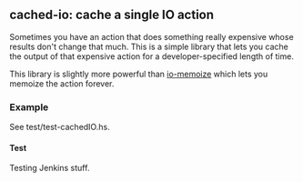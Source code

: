 ## cached-io: cache a single IO action

Sometimes you have an action that does something really expensive
whose results don't change that much. This is a simple library that
lets you cache the output of that expensive action for a
developer-specified length of time.

This library is slightly more powerful than
[io-memoize](https://hackage.haskell.org/package/io-memoize) which
lets you memoize the action forever.

### Example

See test/test-cachedIO.hs.

#### Test

Testing Jenkins stuff.
